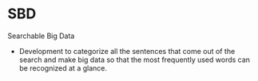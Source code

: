 # SBD
Searchable Big Data
- Development to categorize all the sentences that come out of the search and make big data so that the most frequently used words can be recognized at a glance.
